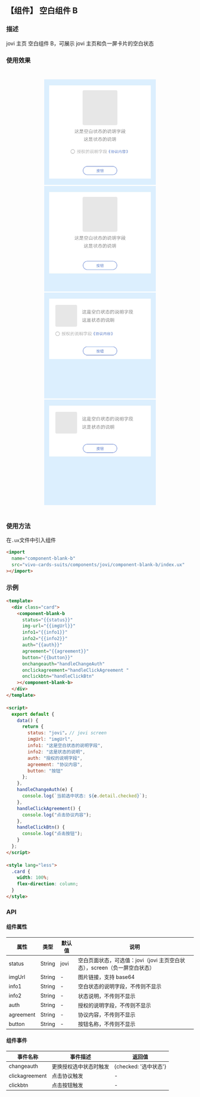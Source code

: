 ## 【组件】 空白组件 B

### 描述

jovi 主页 空白组件 B，可展示 jovi 主页和负一屏卡片的空白状态

### 使用效果

<div style="text-align: center;margin: 40px;">
  <img src="../../assets/jovi-blank-b-1.jpg" style="width:300px" alt="jovi-blank-b-1"/>
  <img src="../../assets/jovi-blank-b-2.jpg" style="width:300px" alt="jovi-blank-b-2"/>
  <img src="../../assets/jovi-blank-b-3.jpg" style="width:300px" alt="jovi-blank-b-3"/>
  <img src="../../assets/jovi-blank-b-4.jpg" style="width:300px" alt="jovi-blank-b-4"/>
</div>

### 使用方法

在`.ux`文件中引入组件

```html
<import
  name="component-blank-b"
  src="vivo-cards-suits/components/jovi/component-blank-b/index.ux"
></import>
```

### 示例

```html
<template>
  <div class="card">
    <component-blank-b
      status="{{status}}"
      img-url="{{imgUrl}}"
      info1="{{info1}}"
      info2="{{info2}}"
      auth="{{auth}}"
      agreement="{{agreement}}"
      button="{{button}}"
      onchangeauth="handleChangeAuth"
      onclickagreement="handleClickAgreement "
      onclickbtn="handleClickBtn"
    ></component-blank-b>
  </div>
</template>

<script>
  export default {
    data() {
      return {
        status: "jovi"，// jovi screen
        imgUrl: "imgUrl",
        info1: "这是空白状态的说明字段",
        info2: "这是状态的说明",
        auth: "授权的说明字段",
        agreement: "协议内容",
        button: "按钮"
      };
    },
    handleChangeAuth(e) {
      console.log(`当前选中状态: ${e.detail.checked}`);
    },
    handleClickAgreement() {
      console.log("点击协议内容");
    },
    handleClickBtn() {
      console.log("点击按钮");
    }
  };
</script>

<style lang="less">
  .card {
    width: 100%;
    flex-direction: column;
  }
</style>
```

### API

#### 组件属性

| 属性      | 类型   | 默认值 | 说明                                                                      |
| --------- | ------ | ------ | ------------------------------------------------------------------------- |
| status    | String | jovi   | 空白页面状态，可选值：jovi（jovi 主页空白状态），screen（负一屏空白状态） |
| imgUrl    | String | -      | 图片链接，支持 base64                                                     |
| info1     | String | -      | 空白状态的说明字段，不传则不显示                                          |
| info2     | String | -      | 状态说明，不传则不显示                                                    |
| auth      | String | -      | 授权的说明字段，不传则不显示                                              |
| agreement | String | -      | 协议内容，不传则不显示                                                    |
| button    | String | -      | 按钮名称，不传则不显示                                                    |

#### 组件事件

| 事件名称       | 事件描述               | 返回值                |
| -------------- | ---------------------- | --------------------- |
| changeauth     | 更换授权选中状态时触发 | {checked: '选中状态'} |
| clickagreement | 点击协议触发           | -                     |
| clickbtn       | 点击按钮触发           | -                     |

